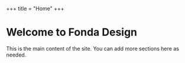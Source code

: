 +++
title = "Home"
+++

# Welcome to Fonda Design

This is the main content of the site. You can add more sections here as needed.
